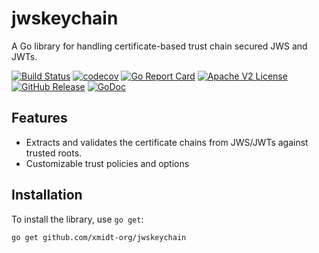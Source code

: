 # jwskeychain

A Go library for handling certificate-based trust chain secured JWS and JWTs.

[![Build Status](https://github.com/xmidt-org/jwskeychain/actions/workflows/ci.yml/badge.svg)](https://github.com/xmidt-org/jwskeychain/actions/workflows/ci.yml)
[![codecov](https://codecov.io/gh/xmidt-org/jwskeychain/graph/badge.svg?token=XvcXIaXcmE)](https://codecov.io/gh/xmidt-org/jwskeychain)
[![Go Report Card](https://goreportcard.com/badge/github.com/xmidt-org/jwskeychain)](https://goreportcard.com/report/github.com/xmidt-org/jwskeychain)
[![Apache V2 License](http://img.shields.io/badge/license-Apache%20V2-blue.svg)](https://github.com/xmidt-org/jwskeychain/blob/main/LICENSE)
[![GitHub Release](https://img.shields.io/github/release/xmidt-org/jwskeychain.svg)](https://github.com/xmidt-org/jwskeychain/releases)
[![GoDoc](https://pkg.go.dev/badge/github.com/xmidt-org/jwskeychain)](https://pkg.go.dev/github.com/xmidt-org/jwskeychain)

## Features

- Extracts and validates the certificate chains from JWS/JWTs against trusted roots.
- Customizable trust policies and options

## Installation

To install the library, use `go get`:

```sh
go get github.com/xmidt-org/jwskeychain
```
